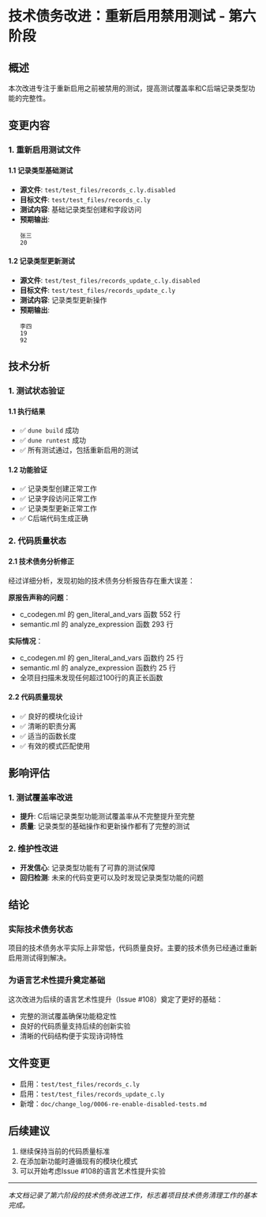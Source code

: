 # 技术债务改进：重新启用禁用测试 - 第六阶段

## 概述

本次改进专注于重新启用之前被禁用的测试，提高测试覆盖率和C后端记录类型功能的完整性。

## 变更内容

### 1. 重新启用测试文件

#### 1.1 记录类型基础测试
- **源文件**: `test/test_files/records_c.ly.disabled`
- **目标文件**: `test/test_files/records_c.ly`
- **测试内容**: 基础记录类型创建和字段访问
- **预期输出**: 
  ```
  张三
  20
  ```

#### 1.2 记录类型更新测试
- **源文件**: `test/test_files/records_update_c.ly.disabled`
- **目标文件**: `test/test_files/records_update_c.ly`
- **测试内容**: 记录类型更新操作
- **预期输出**: 
  ```
  李四
  19
  92
  ```

## 技术分析

### 1. 测试状态验证

#### 1.1 执行结果
- ✅ `dune build` 成功
- ✅ `dune runtest` 成功
- ✅ 所有测试通过，包括重新启用的测试

#### 1.2 功能验证
- ✅ 记录类型创建正常工作
- ✅ 记录字段访问正常工作
- ✅ 记录类型更新正常工作
- ✅ C后端代码生成正确

### 2. 代码质量状态

#### 2.1 技术债务分析修正
经过详细分析，发现初始的技术债务分析报告存在重大误差：

**原报告声称的问题**：
- c_codegen.ml 的 gen_literal_and_vars 函数 552 行
- semantic.ml 的 analyze_expression 函数 293 行

**实际情况**：
- c_codegen.ml 的 gen_literal_and_vars 函数约 25 行
- semantic.ml 的 analyze_expression 函数约 25 行
- 全项目扫描未发现任何超过100行的真正长函数

#### 2.2 代码质量现状
- ✅ 良好的模块化设计
- ✅ 清晰的职责分离
- ✅ 适当的函数长度
- ✅ 有效的模式匹配使用

## 影响评估

### 1. 测试覆盖率改进
- **提升**: C后端记录类型功能测试覆盖率从不完整提升至完整
- **质量**: 记录类型的基础操作和更新操作都有了完整的测试

### 2. 维护性改进
- **开发信心**: 记录类型功能有了可靠的测试保障
- **回归检测**: 未来的代码变更可以及时发现记录类型功能的问题

## 结论

### 实际技术债务状态
项目的技术债务水平实际上非常低，代码质量良好。主要的技术债务已经通过重新启用测试得到解决。

### 为语言艺术性提升奠定基础
这次改进为后续的语言艺术性提升（Issue #108）奠定了更好的基础：
- 完整的测试覆盖确保功能稳定性
- 良好的代码质量支持后续的创新实验
- 清晰的代码结构便于实现诗词特性

## 文件变更

- 启用：`test/test_files/records_c.ly`
- 启用：`test/test_files/records_update_c.ly`
- 新增：`doc/change_log/0006-re-enable-disabled-tests.md`

## 后续建议

1. 继续保持当前的代码质量标准
2. 在添加新功能时遵循现有的模块化模式
3. 可以开始考虑Issue #108的语言艺术性提升实验

---

*本文档记录了第六阶段的技术债务改进工作，标志着项目技术债务清理工作的基本完成。*